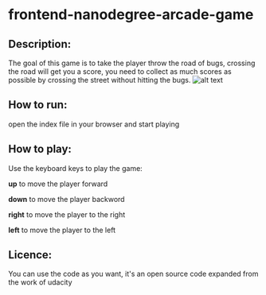 frontend-nanodegree-arcade-game
===============================

## Description:
The goal of this game is to take the player throw the road of bugs, crossing the road will get you a score, you need to collect as much scores as possible by crossing the street without hitting the bugs.
![alt text](https://d17h27t6h515a5.cloudfront.net/topher/2017/June/5931c951_frogger/frogger.png "diagram")

## How to run:
open the index file in your browser and start playing

## How to play:
Use the keyboard keys to play the game:

**up** to move the player forward

**down** to move the player backword

**right** to move the player to the right

**left** to move the player to the left

## Licence:
You can use the code as you want, it's an open source code expanded from the work of udacity
